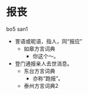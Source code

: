 # 报丧
bo5 san1
+ 詈语或昵语，指人，同“报应”
  * 如皋方言词典
    - 你这个～。
+ 登门通报亲人去世消息。
  * 东台方言词典
    + 亦称“跑报”。
  * 泰州方言词典2
